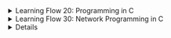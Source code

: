 
<details>
<summary> Learning Flow 20: Programming in C</summary>

#### Intro

##### The Morphology 
- Header files provide the interface and function declarations.
- Source files contain the implementations and program logic.

##### Compiling adn Linking
- **Compiling:** refers to "compile" source code (*.h and *.c) to object (*.o) files. The object files are similar to the machines language
`cc -c hello-world.c`

- **Linking:** Refers to creating an executable from object files
`cc -o hello-world hello-world.o`

The `-Wall` enable a set of warning messages during the compilation process.



##### Preprocessor Directives
Preprocessor directives, such as `#define`, `#ifdef`, `#ifndef` and `#endif`, are typically used to make source programs easy to change and easy to compile in different execution environments. 

##### Make and Makefiles
The Makefile consists a set of rules. Each rule include a target, a list of pre-requisites and a command to build/run the target:
```
target: pre-req-1 pre-req-2 pre-req-3 ...
	command-to-run
```
1. It is possible to declare variables in makefiles, by way of a statement like VARIABLENAME=VALUE
1. You then refer to the value of that variable by $(VARIABLENAME)
1. The compiler directive -Dxxxx corresponds to #define xxxx

#### Pointers, references etc

- A **pointer** is a variable that stores the address of another variable.
- The type of a pointer is the type of the variable whose address it stores.
- The unary operator `&` gives the address of a variable.
- The unary operator `*` gives the value of the variable whose address is given by the operand.
- The unary operator `*` is also used to declare a pointer variable.
>```
>type *var-name;
>```


#### Debugging with GDB
To debug a program, we need to generate debugging symbols during compilation and describe the data type of each variable. This is done by adding the `-g` option to the `cc` command.

#### Memory management in C
Whenever you want to use a structure or an array, you must deal with its allocation by yourself.

Hence, you first need to allocate buffers for the structure or array. Then, you need to free the buffers when you are done with them.

You do this by using the `malloc` and `free` functions. Or for arrays, you can simply do `int array[10]` to allocate an array of 10 integers.


##### Memory allocation functions
- `void *malloc(size_t size)`:  allocates memory.
    - **Arg:** The size in bytes
    - **Returns:** Pointer to beginning of allocated memory (type `void*` which holds address of any object type)

- `void *calloc(size_t nitems, size_t size)`: allocates memory. The difference with `malloc` is that `calloc` does not set the memory to zero.
    - **Arg:** 
    *nitems* − This is the number of elements to be allocated.
    *size* − This is the size of elements.
    - **Returns:** same as `malloc`

- `void *realloc( void *ptr, size_t new_size)`
    Reallocation can occur in two ways:
    a) By expanding or contracting the existing memory pointed to by 'ptr'. The contents of the area remain unchanged up to the smaller of the new and old sizes. If the area is expanded, the contents of the new part are undefined.
    b) By allocating a new memory block of 'new_size' bytes, copying the memory area with a size equal to the smaller of the new and old sizes, and freeing the old block.
  - **Arg:** Reallocates the given area of memory. 

> The type `size_t` is the unsigned integer type of the result of sizeof , _Alignof (since C11) and offsetof, depending on the data model.

#### Miscellaneous
- `sizeof(type)`: Queries size of the object or type (in bytes).

</details>


<details>
<summary>Learning Flow 30: Network Programming in C</summary>

#### Understand basic networking concepts

- **Hosts:** The endpoints of the internet (comps/apps). Connections terminate here
- **Routers:** In charge of carrying communications between hosts

##### Unicast/multicast/broadcast
- **Unicast:** Exactly one sender (uniquely identified), exactly one recipient (uniquely identified)
Identifier of connection flow: `({TCP | UDP}Ipaddr1,port1,Ipaddr2,port2)`

- **Multicast:** Exactly one sender (uniquely identified), a set of recipients (named but "unknown")
> Typically only supported locally (not supported on the internet)
- **Anycast:** Exactly one sender (uniquely identified), exactly one recipient (from among "unknown")
> It is a one-to-nearest communication method where data is sent from a sender to the nearest available recipient among a group of potential recipients. 

For a given transport protocol: a 5-tuple


##### Socket
We uniquely identify through "sockets" which is in the form of `Ipaddr:port`. Represents a communication endpoint. The Ipaddr identifies a computer, the port the service running on it. Described as a **tuple**.


##### Connection
- Connection setup:
  1. Server "listens" on a port
  2. Client "connects" to server
  3. Handshake: negotiate connection parameters
> The only difference between a client and server is who sends the first request. Hence Client/Server in networking: ONLY relevant for connection setup.

 
1. "Set up" connection
2. Transmit data back-and-forth
   - "read" from scoket
   - "write" to socket
3. "Tear down" connection


##### Port Number
Well-known ports: `0-1023` require root-privileges

##### Protocol Stack
- **Application Layer (layer 7):** HTTP, FTP, SMTP, DNS, ...
- **Transport Layer (layer 4):** End-to-end. TCP, UDP
> Provides a "Well-defined" transport service to uppers layer. Responsible for how packets are delivered.
- **Network Layer (layer 3):** Multi-hop. E.g: IPv4 and IPv6
> Provides as a service a "best effort" service. It will try its best to deliver the packet, but it may fail. Packets can be re-ordered and lost 
- **Link Layer (layer 2):** 1-hop. E.g.: Ethernet, WiFi, ...
> Provides as a service a "who knows" delivery semantics. It is a best-effort service. It is unreliable, unordered, and may drop packets. 

Sometimes in quizzes L2=layer 2

##### TCP/UDP
- **TCP:** Transmission Control Protocol. Connection-oriented. Reliable, in-order delivery. Flow control. Congestion control.
- **UDP:** User Datagram Protocol. Connectionless (no hand-shake needed). Unreliable, unordered delivery. No flow control. No congestion control.
> Used in some applications where reordering or loss of data is not an issue. E.g: live video streaming, VoIP, DNS, DHCP, ...

An application will choose the socket type and may also ignore the transport layer and receive raw packets from the network layer.

#### TCP - A programmers Perspective
TCP transport semantics:
  - Represent data to receiving application "as they were sent"
  - Preserve ordering, ensure reliability & integrity

1. Server bind and listen to a port, then accept incoming connection request
```c
char* msg = "Hello World !\n";
struct sockaddr_in dest; // sockaddr_in is a struct that contains an internet address
struct sockaddr_in serv; // sockaddr_in is a struct that contains an internet address
int mysocket; // Socket descriptor
socklen_t socksize = sizeof(struct sockaddr_in); // socklen_t is an integer type of width of at least 32 bits

memset(&serv, 0, sizeof(serv)); // set memory to zero
serv.sin_family = AF_INET; // sin_family is the address family
serv.sin_port = htons(PORT); // sin_port is the port number
serv.sin_addr.s_addr = htonl(INADDR_ANY); // sin_addr is the IP address

mysocket = socket(AF_INET, SOCK_STREAM, 0); //AF_INET is Address Family for IPv4 (AF_INET6 for IPv6) , SOCK_STREAM for TCP (SOCK_DGRAM for UDP), 0 means default protocol
bind(mysocket, (struct sockaddr *)&serv, sizeof(struct sockaddr)); // Associates socket with an address (sockaddr *) which encapsulates the IP address and port number
listen(mysocket, 2); //Prepares socket to accept incoming connections. 2 is the backlog, the number of connections that can be waiting while the process is handling a particular connection
int consocket = accept(mysocket, (struct sockaddr *)&dest, &socksize); // Wait for request to arrive (IT IS BLOCKING). Returns a new socket descriptor (r) that represents the accepted connection. 
close(mysocket); // Close the socket
```

> IMPORTANT: serv is of type sockaddr_in and it requires to be typecasted

2. Client "connects" to server
```c
mysocket = socket(AF_INET, SOCK_STREAM, 0); // A stream socket (TCP)
connect(mysocket, (struct sockaddr *)&dest, sizeof(struct sockaddr_in)); // Connect to server
send(mysocket, msg, strlen(msg), 0); // Send data
```

3. "Handshake": negotiate connection parameters
> Handshake done automatically

#### UDP - A Transport Protocol
UDP transport semantics:
   - "Service Minimum": Ensures packet wasn't corrupted in transit
   - Multicast-capable
UDP assumptions (from network):
   - Best effort (from network): reordering, loss, garbling possible


```c
sockfd = socket(AF_INET, SOCK_DGRAM, 0)

int sendto(int sockfd, const void *msg, int len, unsigned int flags, const struct sockaddr *to, sockln_t tolen);

```

##### Miscellaneous
- `uint16_t htonl(uint32_t hostlong)`: host to network long
- `uint16_t htons(uint16_t hostshort)`: host to network short
- `uint32_t ntohl(uint32_t netlong)`: network to host long
- `uint16_t ntohs(uint16_t netshort)`: network to host short
> Host refers to your machine's byte order 

IPv4:
```
struct sockaddr_in {
    short            sin_family;   // e.g. AF_INET, AF_INET6
    unsigned short   sin_port;     // e.g. htons(3490)
    struct in_addr   sin_addr;     // see struct in_addr, below
    char             sin_zero[8];  // zero this if you want to
};

```

IPv6:
```
struct sockaddr_in6 {
    u_int16_t       sin6_family;   // address family, AF_INET6
    u_int16_t       sin6_port;     // port number, Network Byte Order
    u_int32_t       sin6_flowinfo; // IPv6 flow information
    struct in6_addr sin6_addr;     // IPv6 address
    u_int32_t       sin6_scope_id; // Scope ID
};
```

</details>


<details>

</details>